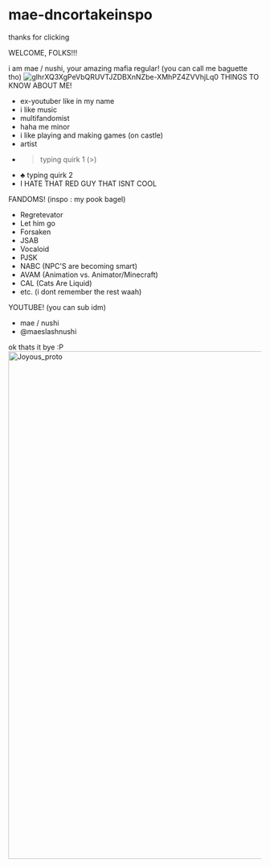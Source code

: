 # mae-dncortakeinspo
thanks for clicking

WELCOME, FOLKS!!!

i am mae / nushi, your amazing mafia regular! (you can call me baguette tho)
![glhrXQ3XgPeVbQRUVTJZDBXnNZbe-XMhPZ4ZVVhjLq0](https://github.com/user-attachments/assets/564e3400-0e06-4ea0-9c8b-f5633161bfa0)
THINGS TO KNOW ABOUT ME!

- ex-youtuber like in my name
- i like music
- multifandomist
- haha me minor
- i like playing and making games (on castle)
- artist
- > typing quirk 1 (>)
- ♣ typing quirk 2
- I HATE THAT RED GUY THAT ISNT COOL

FANDOMS! (inspo : my pook bagel)
- Regretevator
- Let him go
- Forsaken
- JSAB
- Vocaloid
- PJSK
- NABC (NPC'S are becoming smart)
- AVAM (Animation vs. Animator/Minecraft)
- CAL (Cats Are Liquid)
- etc. (i dont remember the rest waah)

YOUTUBE! (you can sub idm)
- mae / nushi
- @maeslashnushi

ok thats it bye :P
<img width="728" height="1009" alt="Joyous_proto" src="https://github.com/user-attachments/assets/7037ecb8-edd0-47b7-89f9-9a64ec73bcfe" />
